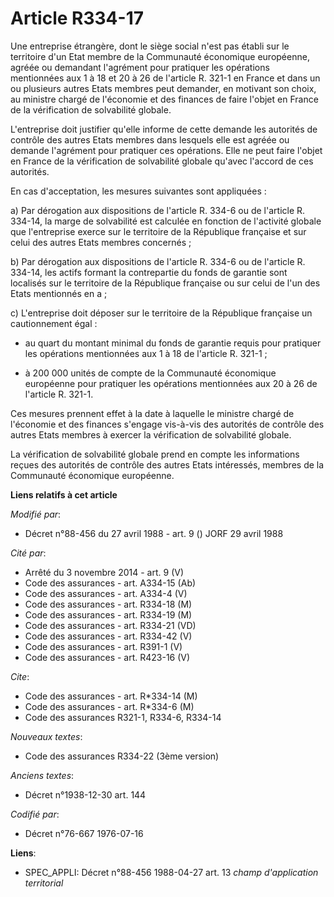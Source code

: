 # Article R334-17

Une entreprise étrangère, dont le siège social n'est pas établi sur le territoire d'un Etat membre de la Communauté
économique européenne, agréée ou demandant l'agrément pour pratiquer les opérations mentionnées aux 1 à 18 et 20 à 26 de
l'article R. 321-1 en France et dans un ou plusieurs autres Etats membres peut demander, en motivant son choix, au ministre
chargé de l'économie et des finances de faire l'objet en France de la vérification de solvabilité globale.

L'entreprise doit justifier qu'elle informe de cette demande les autorités de contrôle des autres Etats membres dans lesquels
elle est agréée ou demande l'agrément pour pratiquer ces opérations. Elle ne peut faire l'objet en France de la vérification
de solvabilité globale qu'avec l'accord de ces autorités.

En cas d'acceptation, les mesures suivantes sont appliquées :

a) Par dérogation aux dispositions de l'article R. 334-6 ou de l'article R. 334-14, la marge de solvabilité est calculée en
fonction de l'activité globale que l'entreprise exerce sur le territoire de la République française et sur celui des autres
Etats membres concernés ;

b) Par dérogation aux dispositions de l'article R. 334-6 ou de l'article R. 334-14, les actifs formant la contrepartie du
fonds de garantie sont localisés sur le territoire de la République française ou sur celui de l'un des Etats mentionnés en
a ;

c) L'entreprise doit déposer sur le territoire de la République française un cautionnement égal :

- au quart du montant minimal du fonds de garantie requis pour pratiquer les opérations mentionnées aux 1 à 18 de l'article
R. 321-1 ;

- à 200 000 unités de compte de la Communauté économique européenne pour pratiquer les opérations mentionnées aux 20 à 26 de
l'article R. 321-1.

Ces mesures prennent effet à la date à laquelle le ministre chargé de l'économie et des finances s'engage vis-à-vis des
autorités de contrôle des autres Etats membres à exercer la vérification de solvabilité globale.

La vérification de solvabilité globale prend en compte les informations reçues des autorités de contrôle des autres Etats
intéressés, membres de la Communauté économique européenne.

**Liens relatifs à cet article**

_Modifié par_:

  - Décret n°88-456 du 27 avril 1988 - art. 9 () JORF 29 avril 1988

_Cité par_:

  - Arrêté du 3 novembre 2014 - art. 9 (V)
  - Code des assurances - art. A334-15 (Ab)
  - Code des assurances - art. A334-4 (V)
  - Code des assurances - art. R334-18 (M)
  - Code des assurances - art. R334-19 (M)
  - Code des assurances - art. R334-21 (VD)
  - Code des assurances - art. R334-42 (V)
  - Code des assurances - art. R391-1 (V)
  - Code des assurances - art. R423-16 (V)

_Cite_:

  - Code des assurances - art. R*334-14 (M)
  - Code des assurances - art. R*334-6 (M)
  - Code des assurances R321-1, R334-6, R334-14

_Nouveaux textes_:

  - Code des assurances R334-22 (3ème version)

_Anciens textes_:

  - Décret n°1938-12-30 art. 144

_Codifié par_:

  - Décret n°76-667 1976-07-16

**Liens**:

  - SPEC_APPLI: Décret n°88-456 1988-04-27 art. 13 *champ d'application territorial*
